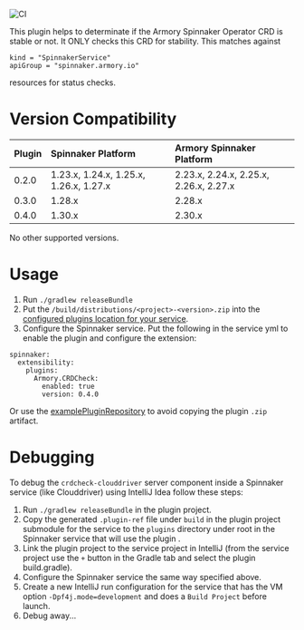 ![CI](https://github.com/armory-plugins/armory-crdcheck-plugin/workflows/CI/badge.svg)

This plugin helps to determinate if the Armory Spinnaker Operator CRD is stable or not.  It ONLY checks this CRD for stability.  This matches against
``` 
kind = "SpinnakerService"
apiGroup = "spinnaker.armory.io"
```
resources for status checks.  

# Version Compatibility
 
| Plugin | Spinnaker Platform                     | Armory Spinnaker Platform              |
|:-------|:---------------------------------------|:---------------------------------------|
| 0.2.0  | 1.23.x, 1.24.x, 1.25.x, 1.26.x, 1.27.x | 2.23.x, 2.24.x, 2.25.x, 2.26.x, 2.27.x |
| 0.3.0  | 1.28.x                                 | 2.28.x                                 |
| 0.4.0  | 1.30.x                                 | 2.30.x                                 |


No other supported versions.

# Usage

1) Run `./gradlew releaseBundle`
2) Put the `/build/distributions/<project>-<version>.zip` into the [configured plugins location for your service](https://pf4j.org/doc/packaging.html).
3) Configure the Spinnaker service. Put the following in the service yml to enable the plugin and configure the extension:

```
spinnaker:
  extensibility:
    plugins:
      Armory.CRDCheck:
        enabled: true
        version: 0.4.0
```

Or use the [examplePluginRepository](https://github.com/spinnaker-plugin-examples/examplePluginRepository) to avoid copying the plugin `.zip` artifact.

# Debugging

To debug the `crdcheck-clouddriver`  server component inside a Spinnaker service (like Clouddriver) using IntelliJ Idea follow these steps:

1) Run `./gradlew releaseBundle` in the plugin project.
2) Copy the generated `.plugin-ref` file under `build` in the plugin project submodule for the service to the `plugins` directory under root in the Spinnaker service that will use the plugin .
3) Link the plugin project to the service project in IntelliJ (from the service project use the `+` button in the Gradle tab and select the plugin build.gradle).
4) Configure the Spinnaker service the same way specified above.
5) Create a new IntelliJ run configuration for the service that has the VM option `-Dpf4j.mode=development` and does a `Build Project` before launch.
6) Debug away...
